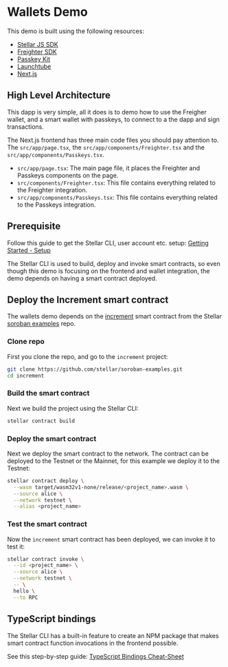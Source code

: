 # Wallets Demo

This demo is built using the following resources:

- [Stellar JS SDK](https://github.com/stellar/js-stellar-sdk)
- [Freighter SDK](https://github.com/stellar/freighter)
- [Passkey Kit](https://github.com/kalepail/passkey-kit)
- [Launchtube](https://github.com/stellar/launchtube)
- [Next.js](https://nextjs.org/)

## High Level Architecture
This dapp is very simple, all it does is to demo how to use the Freigher wallet, and a smart wallet with passkeys, to connect to a the dapp and sign transactions. 

The Next.js frontend has three main code files you should pay attention to. The `src/app/page.tsx`, the `src/app/components/Freighter.tsx` and the `src/app/components/Passkeys.tsx`.

* `src/app/page.tsx`: The main page file, it places the Freighter and Passkeys components on the page.
* `src/components/Freighter.tsx`: This file contains everything related to the Freighter integration.
* `src/app/components/Passkeys.tsx`: This file contains everything related to the Passkeys integration.




## Prerequisite
Follow this guide to get the Stellar CLI, user account etc. setup: [Getting Started - Setup](https://developers.stellar.org/docs/build/smart-contracts/getting-started/setup)

The Stellar CLI is used to build, deploy and invoke smart contracts, so even though this demo is focusing on the frontend and wallet integration, the demo depends on having a smart contract deployed.

## Deploy the Increment smart contract
The wallets demo depends on the [increment](https://github.com/stellar/soroban-examples/tree/main/increment) smart contract from the Stellar [soroban examples](https://github.com/stellar/soroban-examples) repo. 

### Clone repo
First you clone the repo, and go to the `increment` project:

```bash
git clone https://github.com/stellar/soroban-examples.git
cd increment
```

### Build the smart contract
Next we build the project using the Stellar CLI:

```bash
stellar contract build
```

### Deploy the smart contract
Next we deploy the smart contract to the network. The contract can be deployed to the Testnet or the Mainnet, for this example we deploy it to the Testnet:

```bash
stellar contract deploy \
  --wasm target/wasm32v1-none/release/<project_name>.wasm \
  --source alice \
  --network testnet \
  --alias <project_name>
```

### Test the smart contract
Now the `increment` smart contract has been deployed, we can invoke it to test it:

```bash
stellar contract invoke \
  --id <project_name> \
  --source alice \
  --network testnet \
  -- \
  hello \
  --to RPC
```

## TypeScript bindings
The Stellar CLI has a built-in feature to create an NPM package that makes smart contract function invocations in the frontend possible.

See this step-by-step guide: [TypeScript Bindings Cheat-Sheet](https://github.com/carstenjacobsen/stellar-cheat-sheet/blob/main/frontend-bindings.md)





